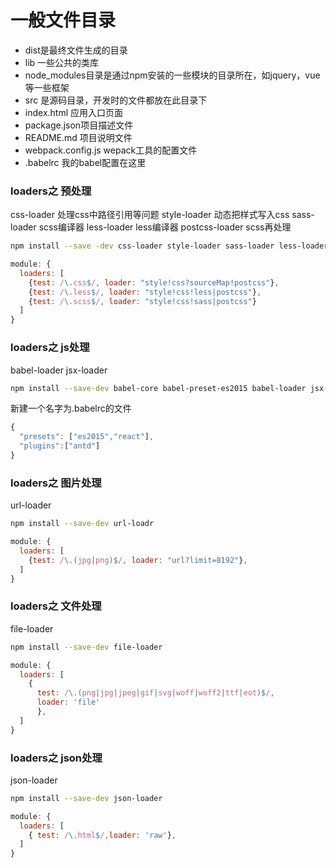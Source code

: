 # 一般文件目录
* dist是最终文件生成的目录
* lib 一些公共的类库
* node_modules目录是通过npm安装的一些模块的目录所在，如jquery，vue等一些框架
* src 是源码目录，开发时的文件都放在此目录下
* index.html 应用入口页面
* package.json项目描述文件
* README.md 项目说明文件
* webpack.config.js wepack工具的配置文件
* .babelrc 我的babel配置在这里

### loaders之 预处理
css-loader 处理css中路径引用等问题
style-loader 动态把样式写入css
sass-loader scss编译器
less-loader less编译器
postcss-loader scss再处理

``` bash
npm install --save -dev css-loader style-loader sass-loader less-loader postcss-loader
```
``` js
module: {
  loaders: [
    {test: /\.css$/, loader: "style!css?sourceMap!postcss"},
    {test: /\.less$/, loader: "style!css!less|postcss"},
    {test: /\.scss$/, loader: "style!css!sass|postcss"}
  ]
}
```

### loaders之 js处理
babel-loader
jsx-loader
``` bash
npm install --save-dev babel-core babel-preset-es2015 babel-loader jsx-loader
```
新建一个名字为.babelrc的文件
``` js
{
  "presets": ["es2015","react"],
  "plugins":["antd"]
}
```

### loaders之 图片处理
url-loader
``` bash
npm install --save-dev url-loadr
```
``` js
module: {
  loaders: [
    {test: /\.(jpg|png)$/, loader: "url?limit=8192"},
  ]
}
```
### loaders之 文件处理
file-loader
``` bash
npm install --save-dev file-loader
```
``` js
module: {
  loaders: [
    {
      test: /\.(png|jpg|jpeg|gif|svg|woff|woff2|ttf|eot)$/,
      loader: 'file'
      },
  ]
}
```
### loaders之 json处理
json-loader
``` bash
npm install --save-dev json-loader
```
``` js
module: {
  loaders: [
    { test: /\.html$/,loader: 'raw'},
  ]
}
```
